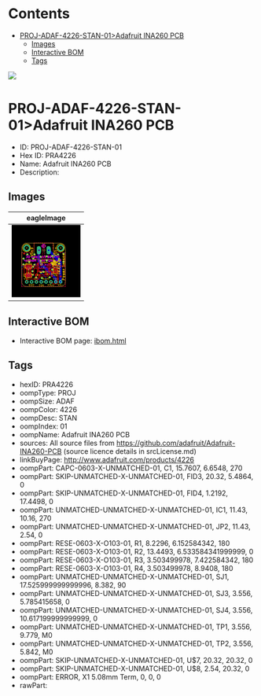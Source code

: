 



Contents
========

* [PROJ-ADAF-4226-STAN-01>Adafruit INA260 PCB](#proj-adaf-4226-stan-01adafruit-ina260-pcb)
	* [Images](#images)
	* [Interactive BOM](#interactive-bom)
	* [Tags](#tags)
  
![][im]
# PROJ-ADAF-4226-STAN-01>Adafruit INA260 PCB

- ID: PROJ-ADAF-4226-STAN-01
- Hex ID: PRA4226
- Name: Adafruit INA260 PCB
- Description: 

## Images
  
  

|eagleImage|
| :---: |
|[![eagleImage](eagleImage_140.png)](eagleImage_600.png)|

## Interactive BOM

- Interactive BOM page: [ibom.html](kicad/bom/ibom.html)

## Tags

- hexID: PRA4226
- oompType: PROJ
- oompSize: ADAF
- oompColor: 4226
- oompDesc: STAN
- oompIndex: 01
- oompName: Adafruit INA260 PCB
- sources: All source files from https://github.com/adafruit/Adafruit-INA260-PCB (source licence details in srcLicense.md)
- linkBuyPage: http://www.adafruit.com/products/4226
- oompPart: CAPC-0603-X-UNMATCHED-01, C1, 15.7607, 6.6548, 270
- oompPart: SKIP-UNMATCHED-X-UNMATCHED-01, FID3, 20.32, 5.4864, 0
- oompPart: SKIP-UNMATCHED-X-UNMATCHED-01, FID4, 1.2192, 17.4498, 0
- oompPart: UNMATCHED-UNMATCHED-X-UNMATCHED-01, IC1, 11.43, 10.16, 270
- oompPart: UNMATCHED-UNMATCHED-X-UNMATCHED-01, JP2, 11.43, 2.54, 0
- oompPart: RESE-0603-X-O103-01, R1, 8.2296, 6.152584342, 180
- oompPart: RESE-0603-X-O103-01, R2, 13.4493, 6.533584341999999, 0
- oompPart: RESE-0603-X-O103-01, R3, 3.503499978, 7.422584342, 180
- oompPart: RESE-0603-X-O103-01, R4, 3.503499978, 8.9408, 180
- oompPart: UNMATCHED-UNMATCHED-X-UNMATCHED-01, SJ1, 17.525999999999996, 8.382, 90
- oompPart: UNMATCHED-UNMATCHED-X-UNMATCHED-01, SJ3, 3.556, 5.785415658, 0
- oompPart: UNMATCHED-UNMATCHED-X-UNMATCHED-01, SJ4, 3.556, 10.617199999999999, 0
- oompPart: UNMATCHED-UNMATCHED-X-UNMATCHED-01, TP1, 3.556, 9.779, M0
- oompPart: UNMATCHED-UNMATCHED-X-UNMATCHED-01, TP2, 3.556, 5.842, M0
- oompPart: SKIP-UNMATCHED-X-UNMATCHED-01, U$7, 20.32, 20.32, 0
- oompPart: SKIP-UNMATCHED-X-UNMATCHED-01, U$8, 2.54, 20.32, 0
- oompPart: ERROR, X1 5.08mm Term, 0, 0, 0
- rawPart: 



[im]: eagleImage_450.png
